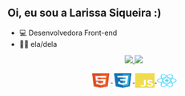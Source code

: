 ## Oi, eu sou a Larissa Siqueira :)

- 💻 Desenvolvedora Front-end
- 👩🏻 ela/dela
<div align="center">
  <a href="https://github.com/larissasiq">
  <img height="180em" src="https://github-readme-stats.vercel.app/api?username=larissasiq&show_icons=true&theme=dracula&include_all_commits=true&count_private=true"/>
  <img height="180em" src="https://github-readme-stats.vercel.app/api/top-langs/?username=larissasiq&layout=compact&langs_count=7&theme=dracula"/>
</div>
  <div align="center"><br>
  <img align="center" alt="HTML" height="30" width="40" src="https://raw.githubusercontent.com/devicons/devicon/master/icons/html5/html5-original.svg">
  <img align="center" alt="CSS" height="30" width="40" src="https://raw.githubusercontent.com/devicons/devicon/master/icons/css3/css3-original.svg">
  <img align="center" alt="JS" height="30" width="40" src="https://raw.githubusercontent.com/devicons/devicon/master/icons/javascript/javascript-plain.svg">
  <img align="center" alt="REACT" height="30" width="40" src="https://raw.githubusercontent.com/devicons/devicon/master/icons/react/react-original.svg">
</div><br>
